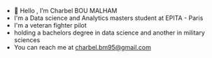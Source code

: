 - 👋 Hello , I’m Charbel BOU MALHAM
- I'm a Data science and Analytics masters student at EPITA - Paris
- I'm a veteran fighter pilot 
- holding a bachelors degree in data science and another in military sciences
- You can reach me at charbel.bm95@gmail.com


